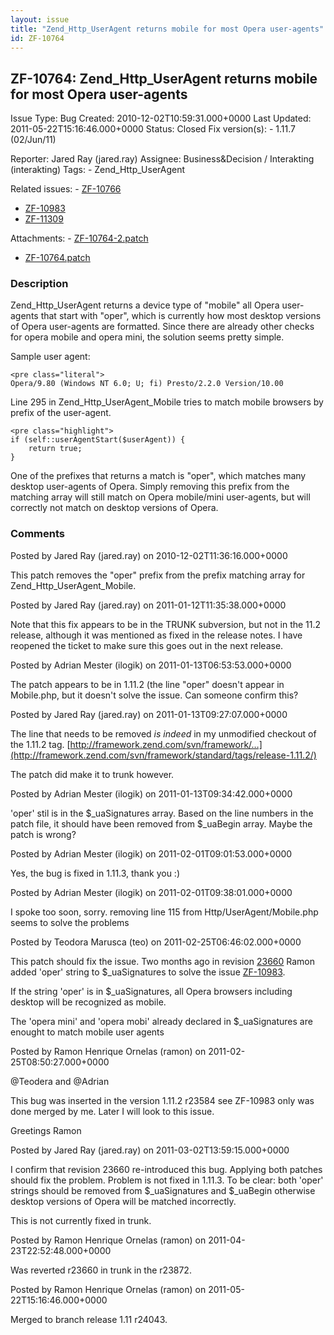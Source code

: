 ```yaml
---
layout: issue
title: "Zend_Http_UserAgent returns mobile for most Opera user-agents"
id: ZF-10764
---
```


ZF-10764: Zend\_Http\_UserAgent returns mobile for most Opera user-agents
-------------------------------------------------------------------------

 Issue Type: Bug Created: 2010-12-02T10:59:31.000+0000 Last Updated: 2011-05-22T15:16:46.000+0000 Status: Closed Fix version(s): - 1.11.7 (02/Jun/11)
 
 Reporter:  Jared Ray (jared.ray)  Assignee:  Business&Decision / Interakting (interakting)  Tags: - Zend\_Http\_UserAgent
 
 Related issues: - [ZF-10766](/issues/browse/ZF-10766)
- [ZF-10983](/issues/browse/ZF-10983)
- [ZF-11309](/issues/browse/ZF-11309)
 
 Attachments: - [ZF-10764-2.patch](/issues/secure/attachment/13654/ZF-10764-2.patch)
- [ZF-10764.patch](/issues/secure/attachment/13510/ZF-10764.patch)
 
### Description

Zend\_Http\_UserAgent returns a device type of "mobile" all Opera user-agents that start with "oper", which is currently how most desktop versions of Opera user-agents are formatted. Since there are already other checks for opera mobile and opera mini, the solution seems pretty simple.

Sample user agent:

 
    <pre class="literal">
    Opera/9.80 (Windows NT 6.0; U; fi) Presto/2.2.0 Version/10.00


Line 295 in Zend\_Http\_UserAgent\_Mobile tries to match mobile browsers by prefix of the user-agent.

 
    <pre class="highlight">
    if (self::userAgentStart($userAgent)) {
        return true;
    }


One of the prefixes that returns a match is "oper", which matches many desktop user-agents of Opera. Simply removing this prefix from the matching array will still match on Opera mobile/mini user-agents, but will correctly not match on desktop versions of Opera.

 

 

### Comments

Posted by Jared Ray (jared.ray) on 2010-12-02T11:36:16.000+0000

This patch removes the "oper" prefix from the prefix matching array for Zend\_Http\_UserAgent\_Mobile.

 

 

Posted by Jared Ray (jared.ray) on 2011-01-12T11:35:38.000+0000

Note that this fix appears to be in the TRUNK subversion, but not in the 11.2 release, although it was mentioned as fixed in the release notes. I have reopened the ticket to make sure this goes out in the next release.

 

 

Posted by Adrian Mester (ilogik) on 2011-01-13T06:53:53.000+0000

The patch appears to be in 1.11.2 (the line "oper" doesn't appear in Mobile.php, but it doesn't solve the issue. Can someone confirm this?

 

 

Posted by Jared Ray (jared.ray) on 2011-01-13T09:27:07.000+0000

The line that needs to be removed _is indeed_ in my unmodified checkout of the 1.11.2 tag. [http://framework.zend.com/svn/framework/…](http://framework.zend.com/svn/framework/standard/tags/release-1.11.2/)

The patch did make it to trunk however.

 

 

Posted by Adrian Mester (ilogik) on 2011-01-13T09:34:42.000+0000

'oper' stil is in the $\_uaSignatures array. Based on the line numbers in the patch file, it should have been removed from $\_uaBegin array. Maybe the patch is wrong?

 

 

Posted by Adrian Mester (ilogik) on 2011-02-01T09:01:53.000+0000

Yes, the bug is fixed in 1.11.3, thank you :)

 

 

Posted by Adrian Mester (ilogik) on 2011-02-01T09:38:01.000+0000

I spoke too soon, sorry. removing line 115 from Http/UserAgent/Mobile.php seems to solve the problems

 

 

Posted by Teodora Marusca (teo) on 2011-02-25T06:46:02.000+0000

This patch should fix the issue. Two months ago in revision [23660](http://framework.zend.com/code/diff.php?repname=Zend+Framework&path=/trunk/library/Zend/Http/UserAgent/Mobile.php&rev=23660) Ramon added 'oper' string to $\_uaSignatures to solve the issue [ZF-10983](http://framework.zend.com/issues/browse/ZF-10983).

If the string 'oper' is in $\_uaSignatures, all Opera browsers including desktop will be recognized as mobile.

The 'opera mini' and 'opera mobi' already declared in $\_uaSignatures are enought to match mobile user agents

 

 

Posted by Ramon Henrique Ornelas (ramon) on 2011-02-25T08:50:27.000+0000

@Teodera and @Adrian

This bug was inserted in the version 1.11.2 r23584 see ZF-10983 only was done merged by me. Later I will look to this issue.

Greetings Ramon

 

 

Posted by Jared Ray (jared.ray) on 2011-03-02T13:59:15.000+0000

I confirm that revision 23660 re-introduced this bug. Applying both patches should fix the problem. Problem is not fixed in 1.11.3. To be clear: both 'oper' strings should be removed from $\_uaSignatures and $\_uaBegin otherwise desktop versions of Opera will be matched incorrectly.

This is not currently fixed in trunk.

 

 

Posted by Ramon Henrique Ornelas (ramon) on 2011-04-23T22:52:48.000+0000

Was reverted r23660 in trunk in the r23872.

 

 

Posted by Ramon Henrique Ornelas (ramon) on 2011-05-22T15:16:46.000+0000

Merged to branch release 1.11 r24043.

 

 